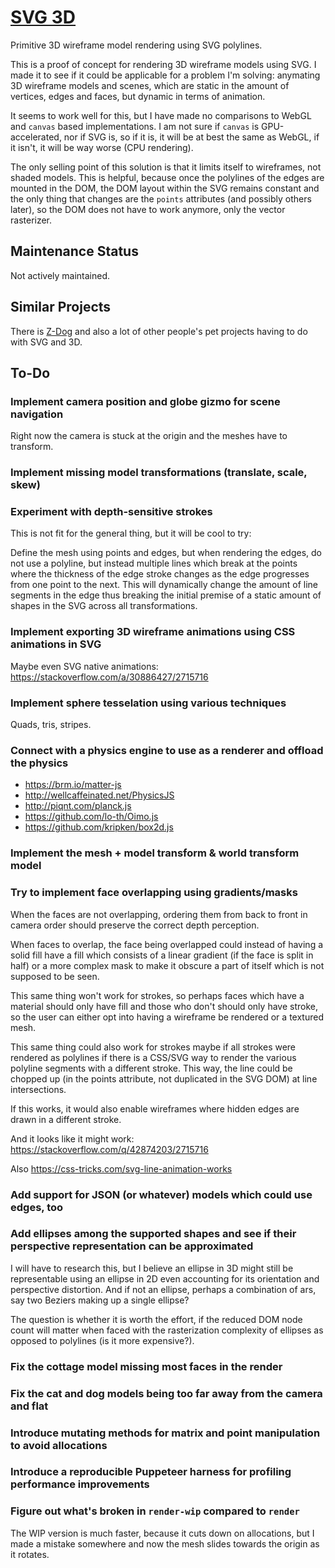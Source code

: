 # [SVG 3D](https://tomashubelbauer.github.io/svg-3d)

Primitive 3D wireframe model rendering using SVG polylines.

This is a proof of concept for rendering 3D wireframe models using SVG. I made
it to see if it could be applicable for a problem I'm solving: anymating 3D
wireframe models and scenes, which are static in the amount of vertices, edges
and faces, but dynamic in terms of animation.

It seems to work well for this, but I have made no comparisons to WebGL and
`canvas` based implementations. I am not sure if `canvas` is GPU-accelerated,
nor if SVG is, so if it is, it will be at best the same as WebGL, if it isn't,
it will be way worse (CPU rendering).

The only selling point of this solution is that it limits itself to wireframes,
not shaded models. This is helpful, because once the polylines of the edges are
mounted in the DOM, the DOM layout within the SVG remains constant and the only
thing that changes are the `points` attributes (and possibly others later), so
the DOM does not have to work anymore, only the vector rasterizer.

## Maintenance Status

Not actively maintained.

## Similar Projects

There is [Z-Dog](https://zzz.dog/) and also a lot of other people's pet projects
having to do with SVG and 3D.

## To-Do

### Implement camera position and globe gizmo for scene navigation

Right now the camera is stuck at the origin and the meshes have to transform.

### Implement missing model transformations (translate, scale, skew)

### Experiment with depth-sensitive strokes

This is not fit for the general thing, but it will be cool to try:

Define the mesh using points and edges, but when rendering the edges, do not use
a polyline, but instead multiple lines which break at the points where the
thickness of the edge stroke changes as the edge progresses from one point to
the next. This will dynamically change the amount of line segments in the edge
thus breaking the initial premise of a static amount of shapes in the SVG across
all transformations.

### Implement exporting 3D wireframe animations using CSS animations in SVG

Maybe even SVG native animations: https://stackoverflow.com/a/30886427/2715716

### Implement sphere tesselation using various techniques

Quads, tris, stripes.

### Connect with a physics engine to use as a renderer and offload the physics

- https://brm.io/matter-js
- http://wellcaffeinated.net/PhysicsJS
- http://piqnt.com/planck.js
- https://github.com/lo-th/Oimo.js
- https://github.com/kripken/box2d.js

### Implement the mesh + model transform & world transform model

### Try to implement face overlapping using gradients/masks

When the faces are not overlapping, ordering them from back to front in camera
order should preserve the correct depth perception.

When faces to overlap, the face being overlapped could instead of having a solid
fill have a fill which consists of a linear gradient (if the face is split in
half) or a more complex mask to make it obscure a part of itself which is not
supposed to be seen.

This same thing won't work for strokes, so perhaps faces which have a material
should only have fill and those who don't should only have stroke, so the user
can either opt into having a wireframe be rendered or a textured mesh.

This same thing could also work for strokes maybe if all strokes were rendered
as polylines if there is a CSS/SVG way to render the various polyline segments
with a different stroke. This way, the line could be chopped up (in the points
attribute, not duplicated in the SVG DOM) at line intersections.

If this works, it would also enable wireframes where hidden edges are drawn in a
different stroke.

And it looks like it might work: https://stackoverflow.com/q/42874203/2715716

Also https://css-tricks.com/svg-line-animation-works

### Add support for JSON (or whatever) models which could use edges, too

### Add ellipses among the supported shapes and see if their perspective representation can be approximated

I will have to research this, but I believe an ellipse in 3D might still be
representable using an ellipse in 2D even accounting for its orientation and
perspective distortion. And if not an ellipse, perhaps a combination of ars,
say two Beziers making up a single ellipse?

The question is whether it is worth the effort, if the reduced DOM node count
will matter when faced with the rasterization complexity of ellipses as opposed
to polylines (is it more expensive?).

### Fix the cottage model missing most faces in the render

### Fix the cat and dog models being too far away from the camera and flat

### Introduce mutating methods for matrix and point manipulation to avoid allocations

### Introduce a reproducible Puppeteer harness for profiling performance improvements

### Figure out what's broken in `render-wip` compared to `render`

The WIP version is much faster, because it cuts down on allocations, but I made
a mistake somewhere and now the mesh slides towards the origin as it rotates.
